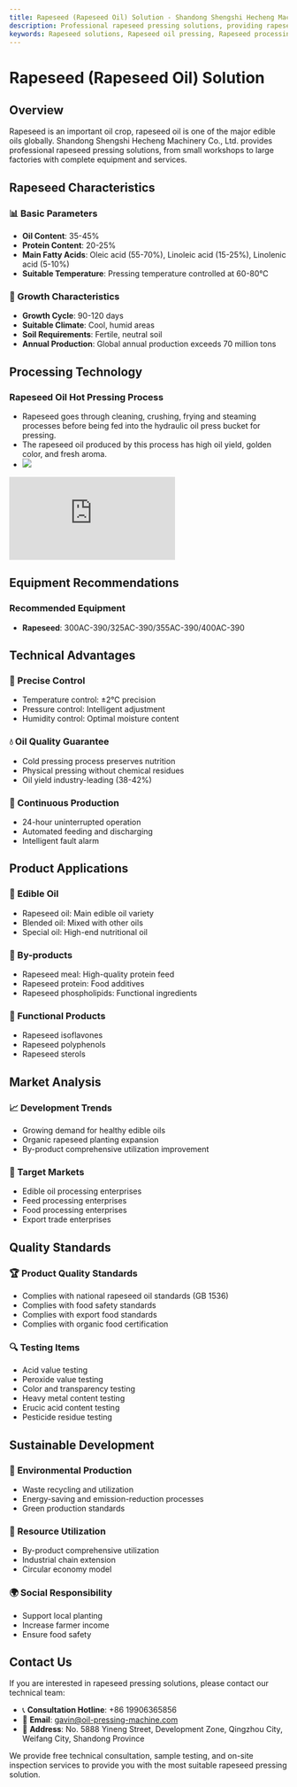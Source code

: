 ```yaml
---
title: Rapeseed (Rapeseed Oil) Solution - Shandong Shengshi Hecheng Machinery Co., Ltd.
description: Professional rapeseed pressing solutions, providing rapeseed oil processing equipment and technical services, oil content 35-45%, using hot pressing process to ensure oil yield, from small workshops to large factories with complete equipment and services.
keywords: Rapeseed solutions, Rapeseed oil pressing, Rapeseed processing equipment, Rapeseed oil production line, Rapeseed oil hot pressing process, Rapeseed oil press, Rapeseed oil extraction, Rapeseed oilseed processing, Rapeseed oil pressing equipment, Rapeseed oil production equipment, Rapeseed oil processing plant
---
```


# Rapeseed (Rapeseed Oil) Solution

## Overview

Rapeseed is an important oil crop, rapeseed oil is one of the major edible oils globally. Shandong Shengshi Hecheng Machinery Co., Ltd. provides professional rapeseed pressing solutions, from small workshops to large factories with complete equipment and services.

## Rapeseed Characteristics

### 📊 Basic Parameters
- **Oil Content**: 35-45%
- **Protein Content**: 20-25%
- **Main Fatty Acids**: Oleic acid (55-70%), Linoleic acid (15-25%), Linolenic acid (5-10%)
- **Suitable Temperature**: Pressing temperature controlled at 60-80℃

### 🌱 Growth Characteristics
- **Growth Cycle**: 90-120 days
- **Suitable Climate**: Cool, humid areas
- **Soil Requirements**: Fertile, neutral soil
- **Annual Production**: Global annual production exceeds 70 million tons

## Processing Technology

### Rapeseed Oil Hot Pressing Process
- Rapeseed goes through cleaning, crushing, frying and steaming processes before being fed into the hydraulic oil press bucket for pressing.
- The rapeseed oil produced by this process has high oil yield, golden color, and fresh aroma.
- ![](/images/菜籽热榨工艺.png)

<div class="video-container">
  <iframe src="https://www.youtube.com/embed/lwE0mqSozlM" frameborder="0" allow="accelerometer; autoplay; clipboard-write; encrypted-media; gyroscope; picture-in-picture" allowfullscreen></iframe>
</div>

## Equipment Recommendations

### Recommended Equipment
- **Rapeseed**: 300AC-390/325AC-390/355AC-390/400AC-390

## Technical Advantages

### 🎯 Precise Control
- Temperature control: ±2℃ precision
- Pressure control: Intelligent adjustment
- Humidity control: Optimal moisture content

### 💧 Oil Quality Guarantee
- Cold pressing process preserves nutrition
- Physical pressing without chemical residues
- Oil yield industry-leading (38-42%)

### 🔄 Continuous Production
- 24-hour uninterrupted operation
- Automated feeding and discharging
- Intelligent fault alarm

## Product Applications

### 🍳 Edible Oil
- Rapeseed oil: Main edible oil variety
- Blended oil: Mixed with other oils
- Special oil: High-end nutritional oil

### 🥛 By-products
- Rapeseed meal: High-quality protein feed
- Rapeseed protein: Food additives
- Rapeseed phospholipids: Functional ingredients

### 💊 Functional Products
- Rapeseed isoflavones
- Rapeseed polyphenols
- Rapeseed sterols

## Market Analysis

### 📈 Development Trends
- Growing demand for healthy edible oils
- Organic rapeseed planting expansion
- By-product comprehensive utilization improvement

### 🎯 Target Markets
- Edible oil processing enterprises
- Feed processing enterprises
- Food processing enterprises
- Export trade enterprises

## Quality Standards

### 🏆 Product Quality Standards
- Complies with national rapeseed oil standards (GB 1536)
- Complies with food safety standards
- Complies with export food standards
- Complies with organic food certification

### 🔍 Testing Items
- Acid value testing
- Peroxide value testing
- Color and transparency testing
- Heavy metal content testing
- Erucic acid content testing
- Pesticide residue testing

## Sustainable Development

### 🌱 Environmental Production
- Waste recycling and utilization
- Energy-saving and emission-reduction processes
- Green production standards

### 🔄 Resource Utilization
- By-product comprehensive utilization
- Industrial chain extension
- Circular economy model

### 🌍 Social Responsibility
- Support local planting
- Increase farmer income
- Ensure food safety

## Contact Us

If you are interested in rapeseed pressing solutions, please contact our technical team:

- 📞 **Consultation Hotline**: +86 19906365856
- 📧 **Email**: gavin@oil-pressing-machine.com
- 📍 **Address**: No. 5888 Yineng Street, Development Zone, Qingzhou City, Weifang City, Shandong Province

We provide free technical consultation, sample testing, and on-site inspection services to provide you with the most suitable rapeseed pressing solution.